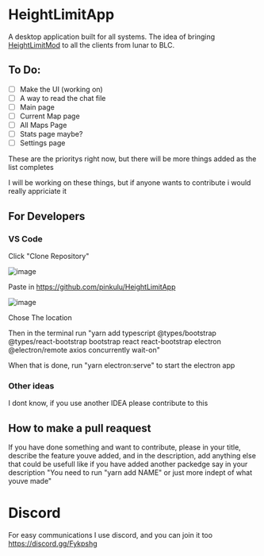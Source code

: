 # HeightLimitApp
 A desktop application built for all systems. The idea of bringing [HeightLimitMod](https://github.com/pinkulu/HeightLimitMod) to all the clients from lunar to BLC.
 
## To Do:
 - [ ] Make the UI (working on)
 - [ ] A way to read the chat file
 - [ ] Main page
 - [ ] Current Map page
 - [ ] All Maps Page
 - [ ] Stats page maybe?
 - [ ] Settings page

These are the prioritys right now, but there will be more things added as the list completes

I will be working on these things, but if anyone wants to contribute i would really appriciate it

## For Developers

### VS Code
 
 Click "Clone Repository"
 
 ![image](https://user-images.githubusercontent.com/56201697/114605706-09072e80-9ca3-11eb-92e6-f1fb86b0ea41.png)
 
 Paste in https://github.com/pinkulu/HeightLimitApp
 
 ![image](https://user-images.githubusercontent.com/56201697/114606177-a19dae80-9ca3-11eb-8aa1-8c7f230e23cf.png)
 
 Chose The location
 
 Then in the terminal run "yarn add typescript @types/bootstrap @types/react-bootstrap bootstrap react react-bootstrap electron @electron/remote axios concurrently wait-on"
 
 When that is done, run "yarn electron:serve" to start the electron app
 
 ### Other ideas
  
  I dont know, if you use another IDEA please contribute to this 
  
## How to make a pull reaquest

 If you have done something and want to contribute, please in your title, describe the feature youve added, and in the description, add anything else that could be usefull
 like if you have added another packedge say in your description "You need to run "yarn add NAME" or just more indept of what youve made"
 
# Discord
For easy communications I use discord, and you can join it too https://discord.gg/Fykpshg
